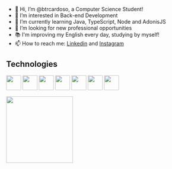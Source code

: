 - 👋 Hi, I’m @btrcardoso, a Computer Science Student!
- 👀 I’m interested in Back-end Development
- 🌱 I’m currently learning Java, TypeScript, Node and AdonisJS
- 💼 I’m looking for new professional opportunities
- 📚 I'm improving my English every day, studying by myself!
- 📫 How to reach me: [Linkedin](https://www.linkedin.com/in/beatriz-cardoso-471446203/) and [Instagram](https://www.instagram.com/btrcardoso/)

## Technologies
<img src="https://cdn.jsdelivr.net/gh/devicons/devicon/icons/javascript/javascript-original.svg" width="40" height="40" /> <img src="https://cdn.jsdelivr.net/gh/devicons/devicon/icons/nodejs/nodejs-original-wordmark.svg" width="40" height="40" /> <img src="https://cdn.jsdelivr.net/gh/devicons/devicon/icons/html5/html5-original.svg" width="40" height="40" /> <img src="https://cdn.jsdelivr.net/gh/devicons/devicon/icons/mysql/mysql-original.svg" width="40" height="40" /> <img src="https://cdn.jsdelivr.net/gh/devicons/devicon/icons/git/git-original.svg"  width="40" height="40" /> <img src="https://cdn.jsdelivr.net/gh/devicons/devicon/icons/java/java-original.svg" width="40" height="40" /> <img src="https://cdn.jsdelivr.net/gh/devicons/devicon/icons/c/c-original.svg" width="40" height="40" />
 
        
<div>
<a href="https://github.com/btrcardoso">
<img height="180em" src="https://github-readme-stats.vercel.app/api/top-langs/?username=btrcardoso&layout=compact&langs_count=7&theme=dracula"/>
<!---
<img height="180em" src="https://github-readme-stats.vercel.app/api?username=btrcardoso&show_icons=true&theme=dracula&include_all_commits=true&count_private=true"/>
--->
</div>

<!---
btrcardoso/btrcardoso is a ✨ special ✨ repository because its `README.md` (this file) appears on your GitHub profile.
You can click the Preview link to take a look at your changes.
--->
